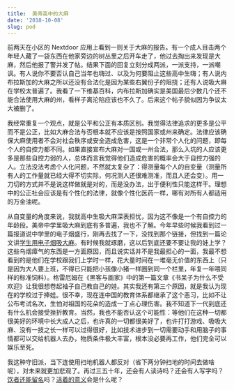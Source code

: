 ```yaml
---
title:  美帝高中的大麻
date: '2018-10-08'
slug: pod
---
```


前两天在小区的 Nextdoor 应用上看到一则关于大麻的报告。有一个成人目击两个年轻人藏了一袋东西在他家旁边的树丛里之后开车走了，他过去掏出来发现是大麻，然后他报了警并发了帖。结果下面的回复立刻分成两派，一派支持，一派嘲讽。有人说你不要否认自己当年也嗨过、以及为何要阻止这些高中生嗨；有人说内布拉斯加的大麻之所以还没有合法化是因为某些右翼份子的阻挠；还有人说吸大麻在学校太普遍了。我看了一下维基百科，内布拉斯加确实是美国最后少数几个还不能合法使用大麻的州，看样子离沦陷应该也不久了。后来这个帖子貌似因为争议太大被删了。

我经常重复一个观点，就是公平和公正有本质区别。我觉得法律追求的更多是公平而不是公正，比如大麻合法与否根本就不应该是按照国家或州来确定。法律应该确保大麻使用者不会对社会秩序或安全造成危害，这是一个非常个人化的问题，即每个人的自控力都不同。如果直接宣布大麻对一国或一州合法，那么入坑的人应该更多是那些自控力弱的人，总体而言我觉得他们造成危害的概率会大于自控力强的人。立法没法考虑个人化问题，不然就太复杂了：得测量每个人的自变量（测量所有人的工作量就已经大得不切实际，何况测人还很难测准，而且人还会变）。用一刀切的方式并不是说这样做就是对的，而是没办法，出于便利性只能这样干。理想中的公正社会应该是有个性化的法律，就像个性化医药一样，哪有对所有人都适用的万金油呢。

从自变量的角度来说，我就高中生吸大麻深表担忧，因为这不像是一个有自控力的年龄段。美帝中学里吸大麻到底有多普遍，我也不了解。今年早些时候我看到过一篇报道说中学里的电子烟盛行，刚再去找了一下，没找到那个链接，但找到一篇论文讲[学生用电子烟吸大麻](https://www.ncbi.nlm.nih.gov/pmc/articles/PMC4586732/)。有时候我就琢磨，这以后到底还要不要让我的娃上学？这些乌烟瘴气的东西是一方面原因，而且说实话并不是我最担心的一面，我最不想看到的是他们在学校跟我们上学时一样，花大量时间在一堆毫无价值的东西上（只是因为大人要上班，不得已只能把小孩像小猪一样圈到同一个栏里，年复一年喂同样的标准饲料）。格雷厄姆在《黑客与画家》中的第一篇文章《书呆子为什么不受欢迎》让我很想卷起袖子自己教自己的娃。其实我还有第三个原因，就是我认为现在的学校过于捧娃。很不幸，现在连中国的教育体系都继承了这个恶习，比如不让公布考试名次，生怕对祖国的花朵的造成一丁点心理伤害。我不知道下一代到底还有什么机会接受挫折教育。当然，我也不能否认这个可能性：等他们在这种一切都很美好的环境中长大成人之后，也许真的一切都很美好了，也许打打游戏、吸吸大麻、没有一技之长一样可以过得很好，比如技术进步到一切需要动手和用脑子的事情都可以交给机器人去办，物质条件极大丰富，根本没必要再工作，他们完全可以娱乐至死。

我这种守旧派，当下连使用扫地机器人都反对（省下两分钟扫地的时间去做啥呢），对未来就更加悲观了。再过三五十年，还会有人读诗吗？还会有人写字吗？[饮者还能留名](/cn/2018/04/alcohol/)吗？[活着的意义](/cn/2018/03/ikigai/)会是什么呢？
